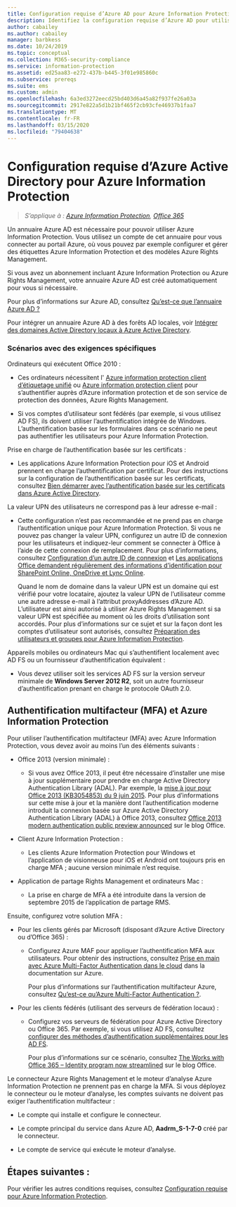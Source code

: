 ```yaml
---
title: Configuration requise d’Azure AD pour Azure Information Protection – AIP
description: Identifiez la configuration requise d’Azure AD pour utiliser Azure Information Protection afin de permettre l’authentification des utilisateurs.
author: cabailey
ms.author: cabailey
manager: barbkess
ms.date: 10/24/2019
ms.topic: conceptual
ms.collection: M365-security-compliance
ms.service: information-protection
ms.assetid: ed25aa83-e272-437b-b445-3f01e985860c
ms.subservice: prereqs
ms.suite: ems
ms.custom: admin
ms.openlocfilehash: 6a3ed3272eecd25bd403d6a45a82f937fe26a03a
ms.sourcegitcommit: 2917e822a5d1b21bf465f2cb93cfe46937b1faa7
ms.translationtype: MT
ms.contentlocale: fr-FR
ms.lasthandoff: 03/15/2020
ms.locfileid: "79404638"
---
```

# <a name="azure-active-directory-requirements-for-azure-information-protection"></a>Configuration requise d’Azure Active Directory pour Azure Information Protection

>*S’applique à : [Azure Information Protection](https://azure.microsoft.com/pricing/details/information-protection), [Office 365](https://download.microsoft.com/download/E/C/F/ECF42E71-4EC0-48FF-AA00-577AC14D5B5C/Azure_Information_Protection_licensing_datasheet_EN-US.pdf)*

Un annuaire Azure AD est nécessaire pour pouvoir utiliser Azure Information Protection. Vous utilisez un compte de cet annuaire pour vous connecter au portail Azure, où vous pouvez par exemple configurer et gérer des étiquettes Azure Information Protection et des modèles Azure Rights Management.

Si vous avez un abonnement incluant Azure Information Protection ou Azure Rights Management, votre annuaire Azure AD est créé automatiquement pour vous si nécessaire.  

Pour plus d’informations sur Azure AD, consultez [Qu’est-ce que l’annuaire Azure AD ?](/azure/active-directory/fundamentals/active-directory-whatis)

Pour intégrer un annuaire Azure AD à des forêts AD locales, voir [Intégrer des domaines Active Directory locaux à Azure Active Directory](/azure/architecture/reference-architectures/identity/azure-ad).

### <a name="scenarios-that-have-specific-requirements"></a>Scénarios avec des exigences spécifiques 

Ordinateurs qui exécutent Office 2010 : 

- Ces ordinateurs nécessitent l' [Azure information protection client d’étiquetage unifié](./rms-client/aip-clientv2.md) ou [Azure information protection client](./rms-client/aip-client.md) pour s’authentifier auprès d’Azure information protection et de son service de protection des données, Azure Rights Management.

- Si vos comptes d’utilisateur sont fédérés (par exemple, si vous utilisez AD FS), ils doivent utiliser l’authentification intégrée de Windows. L’authentification basée sur les formulaires dans ce scénario ne peut pas authentifier les utilisateurs pour Azure Information Protection.

Prise en charge de l’authentification basée sur les certificats :

- Les applications Azure Information Protection pour iOS et Android prennent en charge l’authentification par certificat. Pour des instructions sur la configuration de l’authentification basée sur les certificats, consultez [Bien démarrer avec l’authentification basée sur les certificats dans Azure Active Directory](/azure/active-directory/active-directory-certificate-based-authentication-get-started).

La valeur UPN des utilisateurs ne correspond pas à leur adresse e-mail :

- Cette configuration n’est pas recommandée et ne prend pas en charge l’authentification unique pour Azure Information Protection. Si vous ne pouvez pas changer la valeur UPN, configurez un autre ID de connexion pour les utilisateurs et indiquez-leur comment se connecter à Office à l’aide de cette connexion de remplacement. Pour plus d’informations, consultez [Configuration d’un autre ID de connexion](/windows-server/identity/ad-fs/operations/configuring-alternate-login-id) et [Les applications Office demandent régulièrement des informations d’identification pour SharePoint Online, OneDrive et Lync Online](https://support.microsoft.com/help/2913639/office-applications-periodically-prompt-for-credentials-to-sharepoint-online,-onedrive,-and-lync-online).
    
    Quand le nom de domaine dans la valeur UPN est un domaine qui est vérifié pour votre locataire, ajoutez la valeur UPN de l’utilisateur comme une autre adresse e-mail à l’attribut proxyAddresses d’Azure AD. L’utilisateur est ainsi autorisé à utiliser Azure Rights Management si sa valeur UPN est spécifiée au moment où les droits d’utilisation sont accordés. Pour plus d’informations sur ce sujet et sur la façon dont les comptes d’utilisateur sont autorisés, consultez [Préparation des utilisateurs et groupes pour Azure Information Protection](prepare.md).

Appareils mobiles ou ordinateurs Mac qui s’authentifient localement avec AD FS ou un fournisseur d’authentification équivalent :

- Vous devez utiliser soit les services AD FS sur la version serveur minimale de **Windows Server 2012 R2**, soit un autre fournisseur d’authentification prenant en charge le protocole OAuth 2.0.

## <a name="multi-factor-authentication-mfa-and-azure-information-protection"></a>Authentification multifacteur (MFA) et Azure Information Protection
Pour utiliser l’authentification multifacteur (MFA) avec Azure Information Protection, vous devez avoir au moins l’un des éléments suivants :

-   Office 2013 (version minimale) :

    -   Si vous avez Office 2013, il peut être nécessaire d’installer une mise à jour supplémentaire pour prendre en charge Active Directory Authentication Library (ADAL). Par exemple, la [mise à jour pour Office 2013 (KB3054853) du 9 juin 2015](https://support.microsoft.com/kb/3054853). Pour plus d’informations sur cette mise à jour et la manière dont l’authentification moderne introduit la connexion basée sur Azure Active Directory Authentication Library (ADAL) à Office 2013, consultez [Office 2013 modern authentication public preview announced](https://blogs.office.com/2015/03/23/office-2013-modern-authentication-public-preview-announced/) sur le blog Office.

- Client Azure Information Protection :

    - Les clients Azure Information Protection pour Windows et l’application de visionneuse pour iOS et Android ont toujours pris en charge MFA ; aucune version minimale n’est requise. 

-   Application de partage Rights Management et ordinateurs Mac :

    -   La prise en charge de MFA a été introduite dans la version de septembre 2015 de l’application de partage RMS.

Ensuite, configurez votre solution MFA :

-   Pour les clients gérés par Microsoft (disposant d’Azure Active Directory ou d’Office 365) :

    - Configurez Azure MAF pour appliquer l’authentification MFA aux utilisateurs. Pour obtenir des instructions, consultez [Prise en main avec Azure Multi-Factor Authentication dans le cloud](/multi-factor-authentication/multi-factor-authentication-get-started-cloud) dans la documentation sur Azure.

        Pour plus d’informations sur l’authentification multifacteur Azure, consultez [Qu’est-ce qu’Azure Multi-Factor Authentication ?](/multi-factor-authentication/multi-factor-authentication).

- Pour les clients fédérés (utilisant des serveurs de fédération locaux) :

    - Configurez vos serveurs de fédération pour Azure Active Directory ou Office 365. Par exemple, si vous utilisez AD FS, consultez [configurer des méthodes d’authentification supplémentaires pour les AD FS](/windows-server/identity/ad-fs/operations/configure-additional-authentication-methods-for-ad-fs).

        Pour plus d’informations sur ce scénario, consultez [The Works with Office 365 – Identity program now streamlined](https://blogs.office.com/2014/01/30/the-works-with-office-365-identity-program-now-streamlined/) sur le blog Office.

Le connecteur Azure Rights Management et le moteur d’analyse Azure Information Protection ne prennent pas en charge la MFA. Si vous déployez le connecteur ou le moteur d’analyse, les comptes suivants ne doivent pas exiger l’authentification multifacteur :

- Le compte qui installe et configure le connecteur.

- Le compte principal du service dans Azure AD, **Aadrm_S-1-7-0** créé par le connecteur.
 
- Le compte de service qui exécute le moteur d’analyse.

## <a name="next-steps"></a>Étapes suivantes :
Pour vérifier les autres conditions requises, consultez [Configuration requise pour Azure Information Protection](requirements.md).

